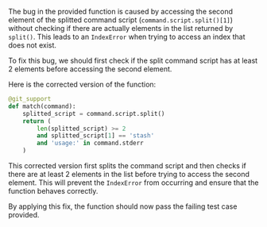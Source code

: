 The bug in the provided function is caused by accessing the second element of the splitted command script (`command.script.split()[1]`) without checking if there are actually elements in the list returned by `split()`. This leads to an `IndexError` when trying to access an index that does not exist.

To fix this bug, we should first check if the split command script has at least 2 elements before accessing the second element.

Here is the corrected version of the function:

```python
@git_support
def match(command):
    splitted_script = command.script.split()
    return (
        len(splitted_script) >= 2
        and splitted_script[1] == 'stash'
        and 'usage:' in command.stderr
    )
```

This corrected version first splits the command script and then checks if there are at least 2 elements in the list before trying to access the second element. This will prevent the `IndexError` from occurring and ensure that the function behaves correctly.

By applying this fix, the function should now pass the failing test case provided.
